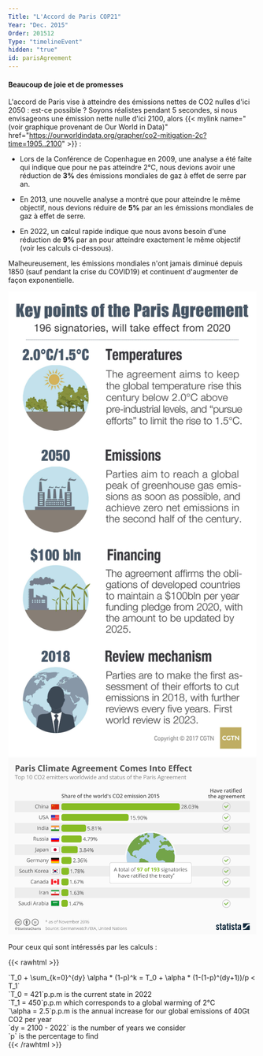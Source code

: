 ```yaml
---
Title: "L'Accord de Paris COP21"
Year: "Dec. 2015"
Order: 201512
Type: "timelineEvent"
hidden: "true"
id: parisAgreement
---
```


#### Beaucoup de joie et de promesses

L'accord de Paris vise à atteindre des émissions nettes de CO2 nulles d'ici 2050 : est-ce possible ? Soyons réalistes pendant 5 secondes, si nous envisageons une émission nette nulle d'ici 2100, alors {{< mylink name="(voir graphique provenant de Our World in Data)" href="https://ourworldindata.org/grapher/co2-mitigation-2c?time=1905..2100" >}} :

* Lors de la Conférence de Copenhague en 2009, une analyse a été faite qui indique que pour ne pas atteindre 2°C, nous devions avoir une réduction de **3%** des émissions mondiales de gaz à effet de serre par an.
    
* En 2013, une nouvelle analyse a montré que pour atteindre le même objectif, nous devions réduire de **5%** par an les émissions mondiales de gaz à effet de serre.
    
* En 2022, un calcul rapide indique que nous avons besoin d'une réduction de **9%** par an pour atteindre exactement le même objectif (voir les calculs ci-dessous).
    

Malheureusement, les émissions mondiales n'ont jamais diminué depuis 1850 (sauf pendant la crise du COVID19) et continuent d'augmenter de façon exponentielle.

![](/img/ecology/timelines/main/paris-agreement.jpeg) 
![](/img/ecology/timelines/main/paris-climate-agreement-into-effect.jpeg)

Pour ceux qui sont intéressés par les calculs :

{{< rawhtml >}}
<div class="cmath"> `T_0 + \sum_{k=0}^{dy} \alpha * (1-p)^k = T_0 + \alpha * (1-(1-p)^(dy+1))/p < T_1`</div>
<div class="cmath"> `T_0 = 421`p.p.m is the current state in 2022</div>
<div class="cmath"> `T_1 = 450`p.p.m which corresponds to a global warming of 2°C</div>
<div class="cmath"> `\alpha = 2.5`p.p.m is the annual increase for our global emissions of 40Gt CO2 per year</div>
<div class="cmath"> `dy = 2100 - 2022` is the number of years we consider</div>
<div class="cmath"> `p` is the percentage to find</div>
{{< /rawhtml >}}
